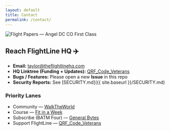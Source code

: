 ```yaml
---
layout: default
title: Contact
permalink: /contact/
---
```


<div class="hero">
  <img src="{{ '/assets/headers/flight-papers-angel.png' | relative_url }}" alt="Flight Papers — Angel DC CO First Class">
</div>

## Reach FlightLine HQ ✈️

- **Email:** <a href="mailto:taylor@theflightlinehq.com">taylor@theflightlinehq.com</a>  
- **HQ Linktree (Funding + Updates):** <a href="https://linktr.ee/QRF_Code_Veterans" target="_blank" rel="noopener">QRF_Code_Veterans</a>  
- **Bugs / Features:** Please open a new **Issue** in this repo  
- **Security Reports:** See [SECURITY.md]({{ site.baseurl }}/SECURITY.md)

### Priority Lanes
- Community — <a href="https://linktr.ee/WalkTheWorld" target="_blank" rel="noopener">WalkTheWorld</a>  
- Course — <a href="https://linktr.ee/_A_FIT_A_WEEK_" target="_blank" rel="noopener">Fit in a Week</a>  
- Subscribe (BATM Four) — <a href="https://www.generalbytes.com/en/products/batmfour" target="_blank" rel="noopener">General Bytes</a>  
- Support FlightLine — <a href="https://linktr.ee/QRF_Code_Veterans" target="_blank" rel="noopener">QRF_Code_Veterans</a>
